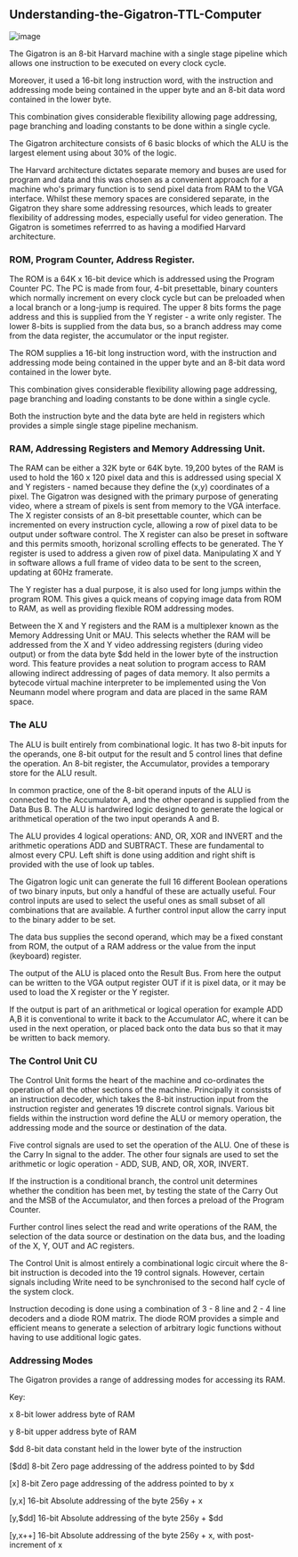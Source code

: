 ## Understanding-the-Gigatron-TTL-Computer

![image](https://user-images.githubusercontent.com/758847/131498222-a7e9bcbf-f092-489f-b4e2-38d04f464eb4.png)

The Gigatron is an 8-bit Harvard machine with a single stage pipeline which allows one instruction to be executed on every clock cycle.


Moreover, it used a 16-bit long instruction word, with the instruction and addressing mode being contained in the upper byte and an 8-bit data word contained in the lower byte.


This combination gives considerable flexibility allowing page addressing, page branching and loading constants to be done within a single cycle.

The Gigatron architecture consists of 6 basic blocks of which the ALU is the largest element using about 30% of the logic.

The Harvard architecture dictates separate memory and buses are used for program and data and this was chosen as a convenient approach for a machine who's primary function is to send pixel data from RAM to the VGA interface. Whilst these memory spaces are considered separate, in the Gigatron they share some addressing resources, which leads to greater flexibility of addressing modes, especially useful for video generation. The Gigatron is sometimes referrred to as having a modified Harvard architecture.

### ROM, Program Counter, Address Register.

The ROM is a 64K x 16-bit device which is addressed using the Program Counter PC.  The PC is made from four, 4-bit presettable, binary counters which normally increment on every clock cycle but can be preloaded when a local branch or a long-jump is required.  The upper 8 bits forms the page address and this is supplied from the Y register - a write only register. The lower 8-bits is supplied from the data bus, so a branch address may come from the data register, the accumulator or the input register.

The ROM supplies a 16-bit long instruction word, with the instruction and addressing mode being contained in the upper byte and an 8-bit data word contained in the lower byte.

This combination gives considerable flexibility allowing page addressing, page branching and loading constants to be done within a single cycle.

Both the instruction byte and the data byte are held in registers which provides a simple single stage pipeline mechanism.

### RAM, Addressing Registers and Memory Addressing Unit.

The RAM can be either a 32K byte or 64K byte. 19,200 bytes of the RAM is used to hold the 160 x 120 pixel data and this is addressed using special X and Y registers - named because they define the (x,y) coordinates of a pixel. The Gigatron was designed with the primary purpose of generating video, where a stream of pixels is sent from memory to the VGA interface.  The X register consists of an 8-bit presettable counter, which can be incremented on every instruction cycle, allowing a row of pixel data to be output under software control. The X register can also be preset in software and this permits smooth, horizonal scrolling effects to be generated. The Y register is used to address a given row of pixel data. Manipulating X and Y in software allows a full frame of video data to be sent to the screen, updating at 60Hz framerate.

The Y register has a dual purpose, it is also used for long jumps within the program ROM. This gives a quick means of copying image data from ROM to RAM, as well as providing flexible ROM addressing modes.

Between the X and Y registers and the RAM is a multiplexer known as the Memory Addressing Unit or MAU. This selects whether the RAM will be addressed from the X and Y video addressing registers (during video output) or from the data byte $dd held in the lower byte of the instruction word. This feature provides a neat solution to program access to RAM allowing indirect addressing of pages of data memory. It also permits a bytecode virtual machine interpreter to be implemented using the Von Neumann model where program and data are placed in the same RAM space.

### The ALU

The ALU is built entirely from combinational logic.  It has two 8-bit inputs for the operands, one 8-bit output for the result and 5 control lines that define the operation. An 8-bit register, the Accumulator, provides a temporary store for the ALU result.

In common practice, one of the 8-bit operand inputs of the ALU is connected to the Accumulator A, and the other operand is supplied from the Data Bus B. The ALU is hardwired logic designed to generate the logical or arithmetical  operation of the two input operands A and B. 

The ALU provides 4 logical operations: AND, OR, XOR and INVERT and the arithmetic operations ADD and SUBTRACT.  These are fundamental to almost every CPU. Left shift is done using addition and right shift is provided with the use of look up tables.

The Gigatron logic unit can generate the full 16 different Boolean operations of two binary inputs, but only a handful of these are actually useful. Four control inputs are used to select the useful ones as small subset of all combinations that are available. A further control input allow the carry input to the binary adder to be set.

The data bus supplies the second operand, which may be a fixed constant from ROM, the output of a RAM address or the value from the input (keyboard) register.

The output of the ALU is placed onto the Result Bus. From here the output can be written to the VGA output register OUT if it is pixel data, or it may be used to load the X register or the Y register. 

If the output is part of an arithmetical or logical operation for example  ADD A,B it is conventional to write it back to the Accumulator  AC, where it can be used in the next operation, or placed back onto the data bus so that it may be written to back memory.

### The Control Unit CU

The Control Unit forms the heart of the machine and co-ordinates the operation of all the other sections of the machine. Principally it consists of an instruction decoder, which takes the 8-bit instruction input from the instruction register and generates 19 discrete control signals.  Various bit fields within the instruction word define the ALU or memory operation, the addressing mode and the source or destination of the data. 

Five control signals are used to set the operation of the ALU. One of these is the Carry In signal to the adder. The other four signals are used to set the arithmetic or logic operation - ADD, SUB, AND, OR, XOR, INVERT.

If the instruction is a conditional branch, the control unit determines whether the condition has been met, by testing the state of the Carry Out and the MSB of the Accumulator, and then forces a preload of the Program Counter.

Further control lines select the read and write operations of the RAM, the selection of the data source or destination on the data bus, and the loading of the X, Y, OUT and AC registers. 

The Control Unit is almost entirely a combinational logic circuit where the 8-bit instruction is decoded into the 19 control signals. However, certain signals including Write need to be synchronised to the second half cycle of the system clock.

Instruction decoding is done using a combination of 3 - 8 line and 2 - 4 line decoders and a diode ROM matrix. The diode ROM provides a simple and efficient means to generate a selection of arbitrary logic functions without having to use additional logic gates. 

### Addressing Modes

The Gigatron provides a range of addressing modes for accessing its RAM.

Key:


x                 8-bit lower address byte of RAM

y                 8-bit upper address byte of RAM

$dd               8-bit data constant held in the lower byte of the instruction

[$dd]             8-bit Zero page addressing of the address pointed to by $dd

[x]               8-bit Zero page addressing of the address pointed to by x

[y,x]             16-bit  Absolute addressing of the byte 256y + x

[y,$dd]            16-bit  Absolute addressing of the byte 256y + $dd

[y,x++]           16-bit  Absolute addressing of the byte 256y + x, with post-increment of x

